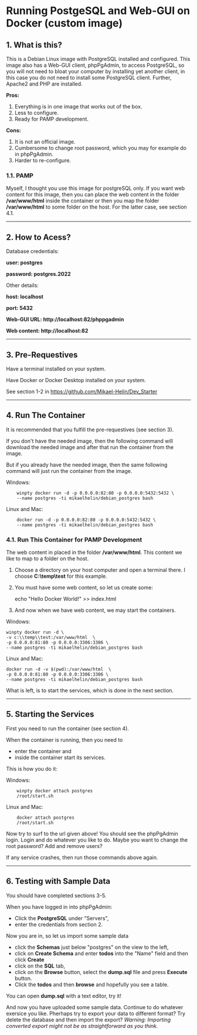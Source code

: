 # **Running PostgeSQL and Web-GUI on Docker (custom image)**

## **1. What is this?**

This is a Debian Linux image with PostgreSQL installed and configured. This image also has a Web-GUI client, phpPgAdmin, to access PostgreSQL, so you will not need to bloat your computer by installing yet another client, in this case you do not need to install some PostgreSQL client. Further, Apache2 and PHP are installed.

**Pros:**

1. Everything is in one image that works out of the box.
2. Less to configure.
3. Ready for PAMP development.

**Cons:**

1. It is not an official image.
2. Cumbersome to change root password, which you may for example do in phpPgAdmin.
3. Harder to re-configure.

### **1.1. PAMP**

Myself, I thought you use this image for postgreSQL only. If you want web content for this image, then you can place the web content in the folder **/var/www/html** inside the container or then you map the folder **/var/www/html** to some folder on the host. For the latter case, see section 4.1.

___

## **2. How to Acess?**

Database credentials:

**user: postgres**

**password: postgres.2022**

Other details:

**host: localhost**

**port: 5432**

**Web-GUI URL: http://localhost:82/phppgadmin**

**Web content: http://localhost:82**

___

## **3. Pre-Requestives**

Have a terminal installed on your system.

Have Docker or Docker Desktop installed on your system.

See section 1-2 in https://github.com/Mikael-Helin/Dev_Starter

___

## **4. Run The Container**

It is recommended that you fulfill the pre-requestives (see section 3).

If you don't have the needed image, then the following command will download the needed image and after that run the container from the image.

But if you already have the needed image, then the same following command will just run the container from the image.

Windows:

        winpty docker run -d -p 0.0.0.0:82:80 -p 0.0.0.0:5432:5432 \
        --name postgres -ti mikaelhelin/debian_postgres bash

Linux and Mac:

        docker run -d -p 0.0.0.0:82:80 -p 0.0.0.0:5432:5432 \
        --name postgres -ti mikaelhelin/debian_postgres bash

### **4.1. Run This Container for PAMP Development**

The web content in placed in the folder **/var/www/html**. This content we like to map to a folder on the host.

1. Choose a directory on your host computer and open a terminal there. I choose **C:\temp\test** for this example.
2. You must have some web content, so let us create some:

     echo "Hello Docker World!" >> index.html

3. And now when we have web content, we may start the containers.

Windows:

    winpty docker run -d \
    -v c:\\temp\\test:/var/www/html  \
    -p 0.0.0.0:81:80 -p 0.0.0.0:3306:3306 \
    --name postgres -ti mikaelhelin/debian_postgres bash

Linux and Mac:

    docker run -d -v $(pwd):/var/www/html  \
    -p 0.0.0.0:81:80 -p 0.0.0.0:3306:3306 \
    --name postgres -ti mikaelhelin/debian_postgres bash

What is left, is to start the services, which is done in the next section.
___

## **5. Starting the Services**

First you need to run the container (see section 4).

When the container is running, then you need to

* enter the container and
* inside the container start its services.

This is how you do it:

Windows:

        winpty docker attach postgres
        /root/start.sh

Linux and Mac:

        docker attach postgres
        /root/start.sh

Now try to surf to the url given above! You should see the phpPgAdmin login. Login and do whatever you like to do. Maybe you want to change the root password? Add and remove users?

If any service crashes, then run those commands above again.
___

## **6. Testing with Sample Data**

You should have completed sections 3-5.

When you have logged in into phpPgAdmin:

* Click the **PostgreSQL** under "Servers",
* enter the credentials from section 2.

Now you are in, so let us import some sample data

* click the **Schemas** just below "postgres" on the view to the left,
* click on **Create Schema** and enter **todos** into the "Name" field and then click **Create**
* click on the **SQL** tab,
* click on the **Browse** button, select the **dump.sql** file and press **Execute** button.
* Click the **todos** and then **browse** and hopefully you see a table.

You can open **dump.sql** with a text editor, try it!

And now you have uploaded some sample data. Continue to do whatever exersice you like. Pherhaps try to export your data to different format? Try delete the database and then import the export? *Warning: Importing converted export might not be as straightforward as you think.*
